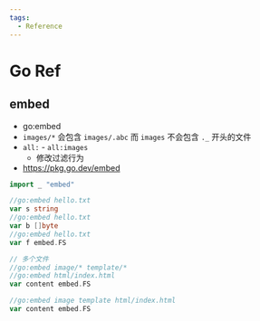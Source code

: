 ```yaml
---
tags:
  - Reference
---
```


# Go Ref

## embed

- go:embed
- `images/*` 会包含 `images/.abc` 而 `images` 不会包含 `._` 开头的文件
- `all:` - `all:images`
  - 修改过滤行为
- https://pkg.go.dev/embed

```go
import _ "embed"

//go:embed hello.txt
var s string
//go:embed hello.txt
var b []byte
//go:embed hello.txt
var f embed.FS

// 多个文件
//go:embed image/* template/*
//go:embed html/index.html
var content embed.FS

//go:embed image template html/index.html
var content embed.FS
```
